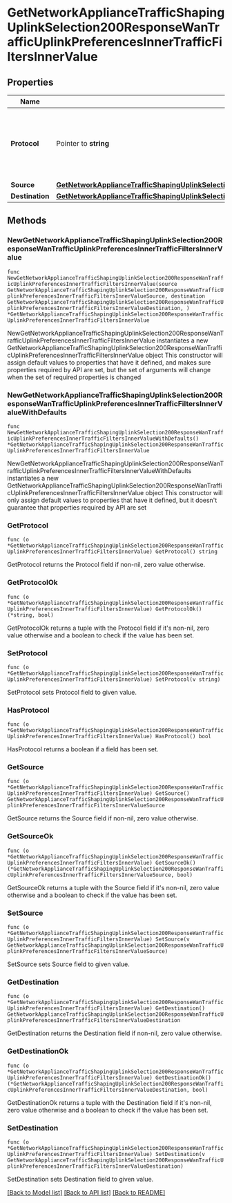 # GetNetworkApplianceTrafficShapingUplinkSelection200ResponseWanTrafficUplinkPreferencesInnerTrafficFiltersInnerValue

## Properties

Name | Type | Description | Notes
------------ | ------------- | ------------- | -------------
**Protocol** | Pointer to **string** | Protocol of &#39;custom&#39; type traffic filter. Must be one of: &#39;tcp&#39;, &#39;udp&#39;, &#39;icmp6&#39; or &#39;any&#39; | [optional] 
**Source** | [**GetNetworkApplianceTrafficShapingUplinkSelection200ResponseWanTrafficUplinkPreferencesInnerTrafficFiltersInnerValueSource**](GetNetworkApplianceTrafficShapingUplinkSelection200ResponseWanTrafficUplinkPreferencesInnerTrafficFiltersInnerValueSource.md) |  | 
**Destination** | [**GetNetworkApplianceTrafficShapingUplinkSelection200ResponseWanTrafficUplinkPreferencesInnerTrafficFiltersInnerValueDestination**](GetNetworkApplianceTrafficShapingUplinkSelection200ResponseWanTrafficUplinkPreferencesInnerTrafficFiltersInnerValueDestination.md) |  | 

## Methods

### NewGetNetworkApplianceTrafficShapingUplinkSelection200ResponseWanTrafficUplinkPreferencesInnerTrafficFiltersInnerValue

`func NewGetNetworkApplianceTrafficShapingUplinkSelection200ResponseWanTrafficUplinkPreferencesInnerTrafficFiltersInnerValue(source GetNetworkApplianceTrafficShapingUplinkSelection200ResponseWanTrafficUplinkPreferencesInnerTrafficFiltersInnerValueSource, destination GetNetworkApplianceTrafficShapingUplinkSelection200ResponseWanTrafficUplinkPreferencesInnerTrafficFiltersInnerValueDestination, ) *GetNetworkApplianceTrafficShapingUplinkSelection200ResponseWanTrafficUplinkPreferencesInnerTrafficFiltersInnerValue`

NewGetNetworkApplianceTrafficShapingUplinkSelection200ResponseWanTrafficUplinkPreferencesInnerTrafficFiltersInnerValue instantiates a new GetNetworkApplianceTrafficShapingUplinkSelection200ResponseWanTrafficUplinkPreferencesInnerTrafficFiltersInnerValue object
This constructor will assign default values to properties that have it defined,
and makes sure properties required by API are set, but the set of arguments
will change when the set of required properties is changed

### NewGetNetworkApplianceTrafficShapingUplinkSelection200ResponseWanTrafficUplinkPreferencesInnerTrafficFiltersInnerValueWithDefaults

`func NewGetNetworkApplianceTrafficShapingUplinkSelection200ResponseWanTrafficUplinkPreferencesInnerTrafficFiltersInnerValueWithDefaults() *GetNetworkApplianceTrafficShapingUplinkSelection200ResponseWanTrafficUplinkPreferencesInnerTrafficFiltersInnerValue`

NewGetNetworkApplianceTrafficShapingUplinkSelection200ResponseWanTrafficUplinkPreferencesInnerTrafficFiltersInnerValueWithDefaults instantiates a new GetNetworkApplianceTrafficShapingUplinkSelection200ResponseWanTrafficUplinkPreferencesInnerTrafficFiltersInnerValue object
This constructor will only assign default values to properties that have it defined,
but it doesn't guarantee that properties required by API are set

### GetProtocol

`func (o *GetNetworkApplianceTrafficShapingUplinkSelection200ResponseWanTrafficUplinkPreferencesInnerTrafficFiltersInnerValue) GetProtocol() string`

GetProtocol returns the Protocol field if non-nil, zero value otherwise.

### GetProtocolOk

`func (o *GetNetworkApplianceTrafficShapingUplinkSelection200ResponseWanTrafficUplinkPreferencesInnerTrafficFiltersInnerValue) GetProtocolOk() (*string, bool)`

GetProtocolOk returns a tuple with the Protocol field if it's non-nil, zero value otherwise
and a boolean to check if the value has been set.

### SetProtocol

`func (o *GetNetworkApplianceTrafficShapingUplinkSelection200ResponseWanTrafficUplinkPreferencesInnerTrafficFiltersInnerValue) SetProtocol(v string)`

SetProtocol sets Protocol field to given value.

### HasProtocol

`func (o *GetNetworkApplianceTrafficShapingUplinkSelection200ResponseWanTrafficUplinkPreferencesInnerTrafficFiltersInnerValue) HasProtocol() bool`

HasProtocol returns a boolean if a field has been set.

### GetSource

`func (o *GetNetworkApplianceTrafficShapingUplinkSelection200ResponseWanTrafficUplinkPreferencesInnerTrafficFiltersInnerValue) GetSource() GetNetworkApplianceTrafficShapingUplinkSelection200ResponseWanTrafficUplinkPreferencesInnerTrafficFiltersInnerValueSource`

GetSource returns the Source field if non-nil, zero value otherwise.

### GetSourceOk

`func (o *GetNetworkApplianceTrafficShapingUplinkSelection200ResponseWanTrafficUplinkPreferencesInnerTrafficFiltersInnerValue) GetSourceOk() (*GetNetworkApplianceTrafficShapingUplinkSelection200ResponseWanTrafficUplinkPreferencesInnerTrafficFiltersInnerValueSource, bool)`

GetSourceOk returns a tuple with the Source field if it's non-nil, zero value otherwise
and a boolean to check if the value has been set.

### SetSource

`func (o *GetNetworkApplianceTrafficShapingUplinkSelection200ResponseWanTrafficUplinkPreferencesInnerTrafficFiltersInnerValue) SetSource(v GetNetworkApplianceTrafficShapingUplinkSelection200ResponseWanTrafficUplinkPreferencesInnerTrafficFiltersInnerValueSource)`

SetSource sets Source field to given value.


### GetDestination

`func (o *GetNetworkApplianceTrafficShapingUplinkSelection200ResponseWanTrafficUplinkPreferencesInnerTrafficFiltersInnerValue) GetDestination() GetNetworkApplianceTrafficShapingUplinkSelection200ResponseWanTrafficUplinkPreferencesInnerTrafficFiltersInnerValueDestination`

GetDestination returns the Destination field if non-nil, zero value otherwise.

### GetDestinationOk

`func (o *GetNetworkApplianceTrafficShapingUplinkSelection200ResponseWanTrafficUplinkPreferencesInnerTrafficFiltersInnerValue) GetDestinationOk() (*GetNetworkApplianceTrafficShapingUplinkSelection200ResponseWanTrafficUplinkPreferencesInnerTrafficFiltersInnerValueDestination, bool)`

GetDestinationOk returns a tuple with the Destination field if it's non-nil, zero value otherwise
and a boolean to check if the value has been set.

### SetDestination

`func (o *GetNetworkApplianceTrafficShapingUplinkSelection200ResponseWanTrafficUplinkPreferencesInnerTrafficFiltersInnerValue) SetDestination(v GetNetworkApplianceTrafficShapingUplinkSelection200ResponseWanTrafficUplinkPreferencesInnerTrafficFiltersInnerValueDestination)`

SetDestination sets Destination field to given value.



[[Back to Model list]](../README.md#documentation-for-models) [[Back to API list]](../README.md#documentation-for-api-endpoints) [[Back to README]](../README.md)


